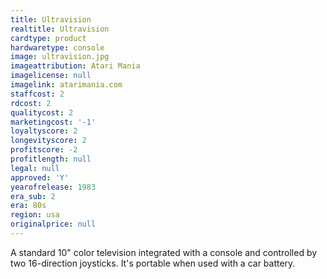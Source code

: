 ```yaml
---
title: Ultravision
realtitle: Ultravision
cardtype: product
hardwaretype: console
image: ultravision.jpg
imageattribution: Atari Mania
imagelicense: null
imagelink: atarimania.com
staffcost: 2
rdcost: 2
qualitycost: 2
marketingcost: '-1'
loyaltyscore: 2
longevityscore: 2
profitscore: -2
profitlength: null
legal: null
approved: 'Y'
yearofrelease: 1983
era_sub: 2
era: 80s
region: usa
originalprice: null
---
```


A standard 10" color television integrated with a console and controlled by two 16-direction joysticks. It's portable when used with a car battery.
